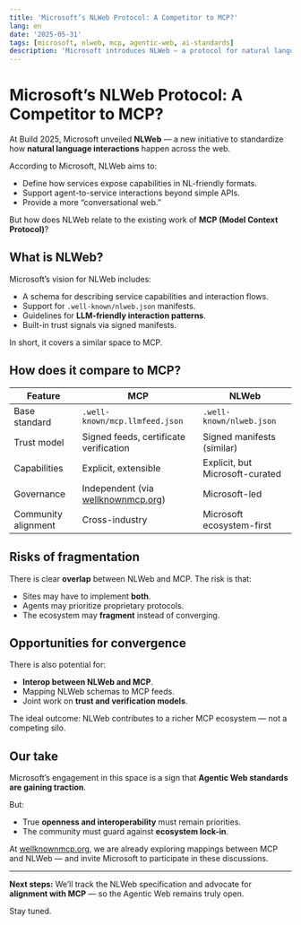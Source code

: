 ```yaml
---
title: 'Microsoft’s NLWeb Protocol: A Competitor to MCP?'
lang: en
date: '2025-05-31'
tags: [microsoft, nlweb, mcp, agentic-web, ai-standards]
description: 'Microsoft introduces NLWeb — a protocol for natural language interactions on the web. How does it compare to MCP?'
---
```


# Microsoft’s NLWeb Protocol: A Competitor to MCP?

At Build 2025, Microsoft unveiled **NLWeb** — a new initiative to standardize how **natural language interactions** happen across the web.

According to Microsoft, NLWeb aims to:

- Define how services expose capabilities in NL-friendly formats.
- Support agent-to-service interactions beyond simple APIs.
- Provide a more “conversational web.”

But how does NLWeb relate to the existing work of **MCP (Model Context Protocol)**?

## What is NLWeb?

Microsoft’s vision for NLWeb includes:

- A schema for describing service capabilities and interaction flows.
- Support for `.well-known/nlweb.json` manifests.
- Guidelines for **LLM-friendly interaction patterns**.
- Built-in trust signals via signed manifests.

In short, it covers a similar space to MCP.

## How does it compare to MCP?

| Feature             | MCP                                                            | NLWeb                           |
| ------------------- | -------------------------------------------------------------- | ------------------------------- |
| Base standard       | `.well-known/mcp.llmfeed.json`                                 | `.well-known/nlweb.json`        |
| Trust model         | Signed feeds, certificate verification                         | Signed manifests (similar)      |
| Capabilities        | Explicit, extensible                                           | Explicit, but Microsoft-curated |
| Governance          | Independent (via [wellknownmcp.org](https://wellknownmcp.org)) | Microsoft-led                   |
| Community alignment | Cross-industry                                                 | Microsoft ecosystem-first       |

## Risks of fragmentation

There is clear **overlap** between NLWeb and MCP.
The risk is that:

- Sites may have to implement **both**.
- Agents may prioritize proprietary protocols.
- The ecosystem may **fragment** instead of converging.

## Opportunities for convergence

There is also potential for:

- **Interop between NLWeb and MCP**.
- Mapping NLWeb schemas to MCP feeds.
- Joint work on **trust and verification models**.

The ideal outcome: NLWeb contributes to a richer MCP ecosystem — not a competing silo.

## Our take

Microsoft’s engagement in this space is a sign that **Agentic Web standards are gaining traction**.

But:

- True **openness and interoperability** must remain priorities.
- The community must guard against **ecosystem lock-in**.

At [wellknownmcp.org](https://wellknownmcp.org), we are already exploring mappings between MCP and NLWeb — and invite Microsoft to participate in these discussions.

---

**Next steps:** We’ll track the NLWeb specification and advocate for **alignment with MCP** — so the Agentic Web remains truly open.

Stay tuned.
